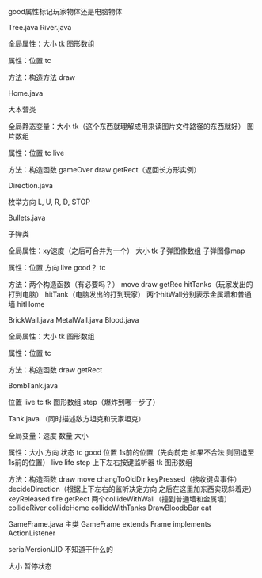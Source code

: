 good属性标记玩家物体还是电脑物体



Tree.java River.java

全局属性：大小 tk 图形数组

属性：位置 tc

方法：构造方法 draw



Home.java

大本营类

全局静态变量：大小 tk（这个东西就理解成用来读图片文件路径的东西就好） 图片数组

属性：位置 tc live

方法：构造函数 gameOver draw getRect（返回长方形实例）



Direction.java

枚举方向  L, U, R, D, STOP



Bullets.java

子弹类

全局属性：xy速度（之后可合并为一个） 大小  tk 子弹图像数组 子弹图像map

属性：位置 方向 live good？ tc 

方法：两个构造函数（有必要吗？） move draw getRec hitTanks（玩家发出的打到电脑）  hitTank（电脑发出的打到玩家） 两个hitWall分别表示金属墙和普通墙 hitHome



BrickWall.java MetalWall.java Blood.java

全局属性：大小 tk 图形数组

属性：位置 tc

方法：构造函数 draw getRect



BombTank.java

位置 live tc tk 图形数组 step（爆炸到哪一步了）



Tank.java （同时描述敌方坦克和玩家坦克）

全局变量：速度 数量 大小

属性：大小 方向 状态 tc good 位置 1s前的位置（先向前走 如果不合法 则回退至1s前的位置） live life step 上下左右按键监听器 tk 图形数组

方法：构造函数 draw move changToOldDir keyPressed（接收键盘事件） decideDirection（根据上下左右的监听决定方向 之后在这里加东西实现斜着走） keyReleased fire getRect 两个collideWithWall（撞到普通墙和金属墙） collideRiver collideHome collideWithTanks DrawBloodbBar eat



GameFrame.java 主类 GameFrame extends Frame implements ActionListener

serialVersionUID 不知道干什么的

大小 暂停状态
